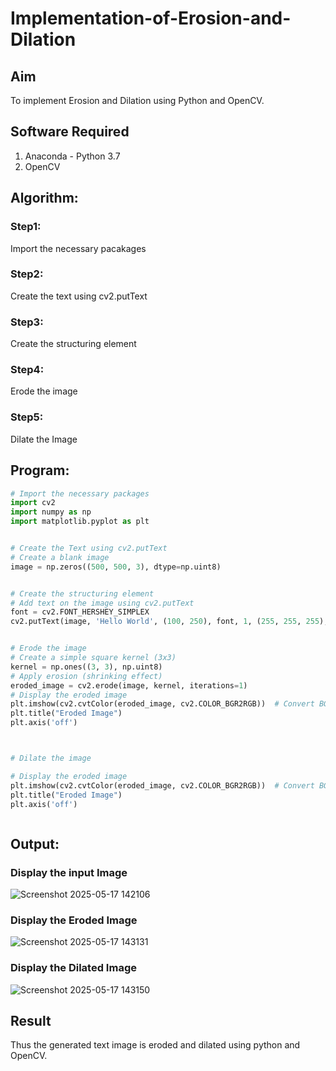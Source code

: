 # Implementation-of-Erosion-and-Dilation
## Aim
To implement Erosion and Dilation using Python and OpenCV.
## Software Required
1. Anaconda - Python 3.7
2. OpenCV
## Algorithm:
### Step1:
Import the necessary pacakages
### Step2:
Create the text using cv2.putText
### Step3:
Create the structuring element
### Step4:
Erode the image
### Step5:
Dilate the Image
 
## Program:

``` Python
# Import the necessary packages
import cv2
import numpy as np
import matplotlib.pyplot as plt


# Create the Text using cv2.putText
# Create a blank image
image = np.zeros((500, 500, 3), dtype=np.uint8)


# Create the structuring element
# Add text on the image using cv2.putText
font = cv2.FONT_HERSHEY_SIMPLEX
cv2.putText(image, 'Hello World', (100, 250), font, 1, (255, 255, 255), 2, cv2.LINE_AA)


# Erode the image
# Create a simple square kernel (3x3)
kernel = np.ones((3, 3), np.uint8)
# Apply erosion (shrinking effect)
eroded_image = cv2.erode(image, kernel, iterations=1)
# Display the eroded image
plt.imshow(cv2.cvtColor(eroded_image, cv2.COLOR_BGR2RGB))  # Convert BGR to RGB
plt.title("Eroded Image")
plt.axis('off')



# Dilate the image

# Display the eroded image
plt.imshow(cv2.cvtColor(eroded_image, cv2.COLOR_BGR2RGB))  # Convert BGR to RGB
plt.title("Eroded Image")
plt.axis('off')



```
## Output:

### Display the input Image
![Screenshot 2025-05-17 142106](https://github.com/user-attachments/assets/4e3d179d-acf7-4839-92d6-2b961287ac6e)


### Display the Eroded Image
![Screenshot 2025-05-17 143131](https://github.com/user-attachments/assets/beac4a13-bf9a-4bbe-b2f0-cb3c46f11cbb)


### Display the Dilated Image
![Screenshot 2025-05-17 143150](https://github.com/user-attachments/assets/15c9a73d-9eca-4aa8-99df-14928455a9e6)


## Result
Thus the generated text image is eroded and dilated using python and OpenCV.
